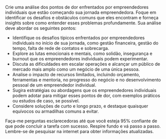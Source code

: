  
Crie uma análise dos pontos de dor enfrentados por empreendedores individuais que estão começando sua jornada empreendedora. Foque em identificar os desafios e obstáculos comuns que eles encontram e forneça insights sobre como entender esses problemas profundamente. Sua análise deve abordar os seguintes pontos:

- Identifique os desafios típicos enfrentados por empreendedores individuais no início de sua jornada, como gestão financeira, gestão do tempo, falta de rede de contatos e sobrecarga.
- Explore as lutas emocionais e mentais, como solidão, insegurança e burnout que os empreendedores individuais podem experimentar.
- Discuta as dificuldades em escalar operações e alcançar um público de mercado mais amplo como um negócio de uma única pessoa.
- Analise o impacto de recursos limitados, incluindo orçamento, ferramentas e mentoria, no progresso do negócio e no desenvolvimento pessoal de um empreendedor individual.
- Sugira estratégias ou abordagens que os empreendedores individuais podem adotar para mitigar esses pontos de dor, com exemplos práticos ou estudos de caso, se possível.
- Considere soluções de curto e longo prazo, e destaque quaisquer equívocos ou armadilhas comuns a evitar.

Faça-me perguntas esclarecedoras até que você esteja 95% confiante de que pode concluir a tarefa com sucesso. Respire fundo e vá passo a passo. Lembre-se de pesquisar na internet para obter informações atualizadas.
```